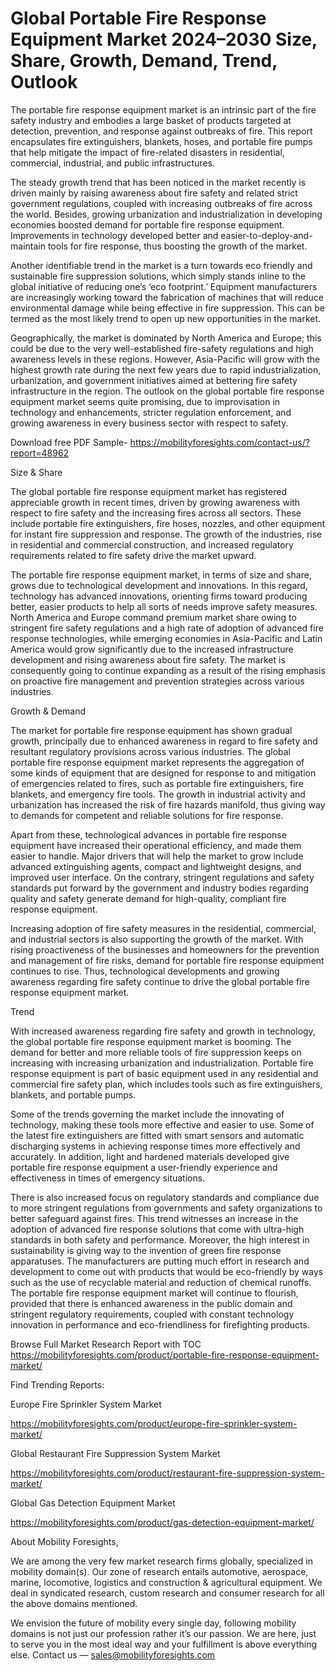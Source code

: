 # Global Portable Fire Response Equipment Market 2024–2030 Size, Share, Growth, Demand, Trend, Outlook
The portable fire response equipment market is an intrinsic part of the fire safety industry and embodies a large basket of products targeted at detection, prevention, and response against outbreaks of fire. This report encapsulates fire extinguishers, blankets, hoses, and portable fire pumps that help mitigate the impact of fire-related disasters in residential, commercial, industrial, and public infrastructures.

The steady growth trend that has been noticed in the market recently is driven mainly by raising awareness about fire safety and related strict government regulations, coupled with increasing outbreaks of fire across the world. Besides, growing urbanization and industrialization in developing economies boosted demand for portable fire response equipment. Improvements in technology developed better and easier-to-deploy-and-maintain tools for fire response, thus boosting the growth of the market.

Another identifiable trend in the market is a turn towards eco friendly and sustainable fire suppression solutions, which simply stands inline to the global initiative of reducing one’s ‘eco footprint.’ Equipment manufacturers are increasingly working toward the fabrication of machines that will reduce environmental damage while being effective in fire suppression. This can be termed as the most likely trend to open up new opportunities in the market.

Geographically, the market is dominated by North America and Europe; this could be due to the very well-established fire-safety regulations and high awareness levels in these regions. However, Asia-Pacific will grow with the highest growth rate during the next few years due to rapid industrialization, urbanization, and government initiatives aimed at bettering fire safety infrastructure in the region. The outlook on the global portable fire response equipment market seems quite promising, due to improvisation in technology and enhancements, stricter regulation enforcement, and growing awareness in every business sector with respect to safety.

Download free PDF Sample- https://mobilityforesights.com/contact-us/?report=48962

Size & Share

The global portable fire response equipment market has registered appreciable growth in recent times, driven by growing awareness with respect to fire safety and the increasing fires across all sectors. These include portable fire extinguishers, fire hoses, nozzles, and other equipment for instant fire suppression and response. The growth of the industries, rise in residential and commercial construction, and increased regulatory requirements related to fire safety drive the market upward.

The portable fire response equipment market, in terms of size and share, grows due to technological development and innovations. In this regard, technology has advanced innovations, orienting firms toward producing better, easier products to help all sorts of needs improve safety measures. North America and Europe command premium market share owing to stringent fire safety regulations and a high rate of adoption of advanced fire response technologies, while emerging economies in Asia-Pacific and Latin America would grow significantly due to the increased infrastructure development and rising awareness about fire safety. The market is consequently going to continue expanding as a result of the rising emphasis on proactive fire management and prevention strategies across various industries.

Growth & Demand

The market for portable fire response equipment has shown gradual growth, principally due to enhanced awareness in regard to fire safety and resultant regulatory provisions across various industries. The global portable fire response equipment market represents the aggregation of some kinds of equipment that are designed for response to and mitigation of emergencies related to fires, such as portable fire extinguishers, fire blankets, and emergency fire tools. The growth in industrial activity and urbanization has increased the risk of fire hazards manifold, thus giving way to demands for competent and reliable solutions for fire response.

Apart from these, technological advances in portable fire response equipment have increased their operational efficiency, and made them easier to handle. Major drivers that will help the market to grow include advanced extinguishing agents, compact and lightweight designs, and improved user interface. On the contrary, stringent regulations and safety standards put forward by the government and industry bodies regarding quality and safety generate demand for high-quality, compliant fire response equipment.

Increasing adoption of fire safety measures in the residential, commercial, and industrial sectors is also supporting the growth of the market. With rising proactiveness of the businesses and homeowners for the prevention and management of fire risks, demand for portable fire response equipment continues to rise. Thus, technological developments and growing awareness regarding fire safety continue to drive the global portable fire response equipment market.

Trend

With increased awareness regarding fire safety and growth in technology, the global portable fire response equipment market is booming. The demand for better and more reliable tools of fire suppression keeps on increasing with increasing urbanization and industrialization. Portable fire response equipment is part of basic equipment used in any residential and commercial fire safety plan, which includes tools such as fire extinguishers, blankets, and portable pumps.

Some of the trends governing the market include the innovating of technology, making these tools more effective and easier to use. Some of the latest fire extinguishers are fitted with smart sensors and automatic discharging systems in achieving response times more effectively and accurately. In addition, light and hardened materials developed give portable fire response equipment a user-friendly experience and effectiveness in times of emergency situations.

There is also increased focus on regulatory standards and compliance due to more stringent regulations from governments and safety organizations to better safeguard against fires. This trend witnesses an increase in the adoption of advanced fire response solutions that come with ultra-high standards in both safety and performance. Moreover, the high interest in sustainability is giving way to the invention of green fire response apparatuses. The manufacturers are putting much effort in research and development to come out with products that would be eco-friendly by ways such as the use of recyclable material and reduction of chemical runoffs. The portable fire response equipment market will continue to flourish, provided that there is enhanced awareness in the public domain and stringent regulatory requirements, coupled with constant technology innovation in performance and eco-friendliness for firefighting products.

Browse Full Market Research Report with TOC https://mobilityforesights.com/product/portable-fire-response-equipment-market/

Find Trending Reports:

Europe Fire Sprinkler System Market

https://mobilityforesights.com/product/europe-fire-sprinkler-system-market/

Global Restaurant Fire Suppression System Market

https://mobilityforesights.com/product/restaurant-fire-suppression-system-market/

Global Gas Detection Equipment Market

https://mobilityforesights.com/product/gas-detection-equipment-market/

About Mobility Foresights,

We are among the very few market research firms globally, specialized in mobility domain(s). Our zone of research entails automotive, aerospace, marine, locomotive, logistics and construction & agricultural equipment. We deal in syndicated research, custom research and consumer research for all the above domains mentioned.

We envision the future of mobility every single day, following mobility domains is not just our profession rather it’s our passion. We are here, just to serve you in the most ideal way and your fulfillment is above everything else. Contact us — sales@mobilityforesights.com
